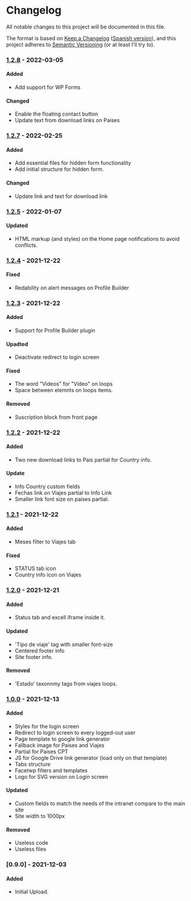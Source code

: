 # Changelog

All notable changes to this project will be documented in this file.

The format is based on [Keep a Changelog](https://keepachangelog.com/en/1.0.0/) ([Spanish version](https://keepachangelog.com/es-ES/1.0.0/)),
and this project adheres to [Semantic Versioning](https://semver.org/spec/v2.0.0.html) (or at least I'll try to).

### [1.2.8](https://github.com/LuisColome/intrarift/releases/tag/v1.2.8) - 2022-03-05

#### Added

-   Add support for WP Forms

#### Changed

-   Enable the floating contact button
-   Update text from download links on Paises

### [1.2.7](https://github.com/LuisColome/intrarift/releases/tag/v1.2.7) - 2022-02-25

#### Added

-   Add essential files for hidden form functionality
-   Add initial structure for hidden form.

#### Changed

-   Update link and text for download link

### [1.2.5](https://github.com/LuisColome/intrarift/releases/tag/v1.2.5) - 2022-01-07

#### Updated

-   HTML markup (and styles) on the Home page notifications to avoid conflicts.

### [1.2.4](https://github.com/LuisColome/intrarift/releases/tag/v1.2.4) - 2021-12-22

#### Fixed

-   Redability on alert messages on Profile Builder

### [1.2.3](https://github.com/LuisColome/intrarift/releases/tag/v1.2.3) - 2021-12-22

#### Added

-   Support for Profile Builder plugin

#### Upadted

-   Deactivate redirect to login screen

#### Fixed

-   The word "Videos" for "Vídeo" on loops
-   Space between elemnts on loops items.

#### Removed

-   Suscription block from front page

### [1.2.2](https://github.com/LuisColome/intrarift/releases/tag/v1.2.2) - 2021-12-22

#### Added

-   Two new download links to Pais partial for Country info.

#### Update

-   Info Country custom fields
-   Fechas link on Viajes partial to Info Link
-   Smaller link font size on paises partial.

### [1.2.1](https://github.com/LuisColome/intrarift/releases/tag/v1.2.1) - 2021-12-22

#### Added

-   Meses filter to Viajes tab

#### Fixed

-   STATUS tab icon
-   Country info icon on Viajes

### [1.2.0](https://github.com/LuisColome/intrarift/releases/tag/v1.2.0) - 2021-12-21

#### Added

-   Status tab and excell iframe inside it.

#### Updated

-   'Tipo de viaje' tag with smaller font-size
-   Centered footer info
-   Site footer info.

#### Removed

-   'Estado' taxonnmy tags from viajes loops.

### [1.0.0](https://github.com/LuisColome/intrarift/releases/tag/v1.0.0) - 2021-12-13

#### Added

-   Styles for the login screen
-   Redirect to login screen to every logged-out user
-   Page template to google link generator
-   Fallback image for Paises and Viajes
-   Partial for Paises CPT
-   JS for Google Drive link generator (load only on that template)
-   Tabs structure
-   Facetwp filters and templates
-   Logo for SVG version on Login screen

#### Updated

-   Custom fields to match the needs of the intranet compare to the main site
-   Site width to 1000px

#### Removed

-   Useless code
-   Useless files

### [0.9.0] - 2021-12-03

#### Added

-   Initial Upload.
